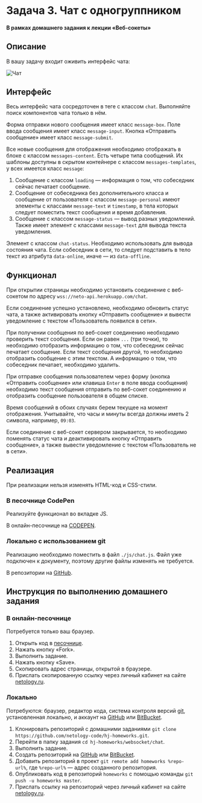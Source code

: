 # Задача 3. Чат с одногруппником

#### В рамках домашнего задания к лекции «Веб-сокеты»

## Описание

В вашу задачу входит оживить интерфейс чата:

![Чат](./res/preview.png)

## Интерфейс

Весь интерфейс чата сосредоточен в теге с классом `chat`. Выполняйте поиск компонентов чата только в нём.

Форма отправки нового сообщения имеет класс `message-box`. Поле ввода сообщения имеет класс `message-input`. Кнопка «Отправить сообщение» имеет класс `message-submit`.

Все новые сообщения для отображения необходимо отображать в блоке с классом `messages-content`. Есть четыре типа сообщений. Их шаблоны доступны в скрытом контейнере с классом `messages-templates`, у всех имеется класс `message`:

1. Сообщение с классом `loading` — информация о том, что собеседник сейчас печатает сообщение.
2. Сообщение от собеседника без дополнительного класса и сообщение от пользователя с классом `message-personal` имеют элементы с классами `message-text` и `timestamp`, в тела которых следует поместить текст сообщения и время добавления.
3. Сообщение с классом `message-status` — вывод разных уведомлений. Также имеет элемент с классами `message-text` для вывода текста уведомления.

Элемент с классом `chat-status`. Необходимо использовать для вывода состояния чата. Если собеседник в сети, то следует подставить в тело текст из атрибута `data-online`, иначе — из `data-offline`.

## Функционал

При открытии страницы необходимо установить соединение с веб-сокетом по адресу `wss://neto-api.herokuapp.com/chat`.

Если соединение успешно установлено, необходимо обновить статус чата, а также активировать кнопку «Отправить сообщение» и вывести уведомление с текстом «Пользователь появился в сети».

При получении сообщения по веб-сокет соединению необходимо проверить текст сообщения. Если он равен `...` (три точки), то необходимо отобразить информацию о том, что собеседник сейчас печатает сообщение. Если текст сообщения другой, то необходимо отобразить сообщение с этим текстом. А информацию о том, что собеседник печатает, необходимо удалить.

При отправке сообщения пользователем через форму (кнопка «Отправить сообщение» или клавиша `Enter` в поле ввода сообщения) необходимо текст сообщения отправить по веб-сокет соединению и отобразить сообщение пользователя в общем списке.

Время сообщений в обоих случаях берем текущее на момент отображения. Учитывайте, что часы и минуты всегда должны иметь 2 символа, например, `09:03`.

Если соединение с веб-сокет сервером закрывается, то необходимо поменять статус чата и деактивировать кнопку «Отправить сообщение», а также вывести уведомление с текстом «Пользователь не в сети».

## Реализация

При реализации нельзя изменять HTML-код и CSS-стили.

### В песочнице CodePen

Реализуйте функционал во вкладке JS. 

В онлайн-песочнице на [CODEPEN](https://codepen.io/Netology/pen/wpxXLN).

### Локально с использованием git

Реализацию необходимо поместить в файл `./js/chat.js`. Файл уже подключен к документу, поэтому другие файлы изменять не требуется.

В репозитории на [GitHub](https://github.com/netology-code/hj-homeworks/tree/master/websocket/chat).

## Инструкция по выполнению домашнего задания

### В онлайн-песочнице

Потребуется только ваш браузер.

1. Открыть код в [песочнице](https://codepen.io/Netology/pen/wpxXLN).
2. Нажать кнопку «Fork».
3. Выполнить задание.
4. Нажать кнопку «Save».
5. Скопировать адрес страницы, открытой в браузере.
6. Прислать скопированную ссылку через личный кабинет на сайте [netology.ru](http://netology.ru/).    

### Локально

Потребуются: браузер, редактор кода, система контроля версий [git](https://git-scm.com), установленная локально, и аккаунт на [GitHub](https://github.com/) или [BitBucket](https://bitbucket.org/).

1. Клонировать репозиторий с домашними заданиями `git clone https://github.com/netology-code/hj-homeworks.git`.
2. Перейти в папку задания `cd hj-homeworks/websocket/chat`.
3. Выполнить задание.
4. Создать репозиторий на [GitHub](https://github.com/) или [BitBucket](https://bitbucket.org/).
5. Добавить репозиторий в проект `git remote add homeworks %repo-url%`, где `%repo-url%` — адрес созданного репозитория.
6. Опубликовать код в репозиторий `homeworks` с помощью команды `git push -u homeworks master`.
7. Прислать ссылку на репозиторий через личный кабинет на сайте [netology.ru](http://netology.ru/).
